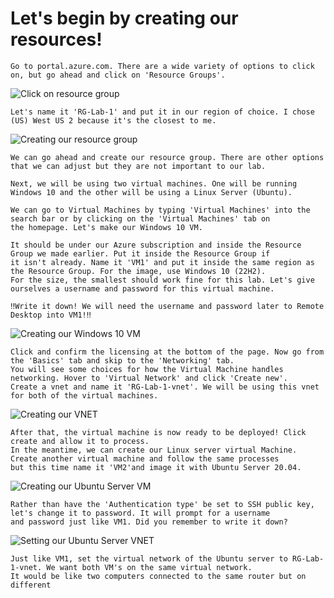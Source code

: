 <h1>Let's begin by creating our resources!</h1>

    Go to portal.azure.com. There are a wide variety of options to click on, but go ahead and click on 'Resource Groups'.

<p>
<img src="https://i.imgur.com/7krsaNf.jpg" alt="Click on resource group"/>
</p>

    Let's name it 'RG-Lab-1' and put it in our region of choice. I chose (US) West US 2 because it's the closest to me.

<p>
<img src="https://i.imgur.com/sKuqDgB.jpg" alt="Creating our resource group"/>
</p>

    We can go ahead and create our resource group. There are other options that we can adjust but they are not important to our lab.

    Next, we will be using two virtual machines. One will be running Windows 10 and the other will be using a Linux Server (Ubuntu).

    We can go to Virtual Machines by typing 'Virtual Machines' into the search bar or by clicking on the 'Virtual Machines' tab on
    the homepage. Let's make our Windows 10 VM.

    It should be under our Azure subscription and inside the Resource Group we made earlier. Put it inside the Resource Group if
    it isn't already. Name it 'VM1' and put it inside the same region as the Resource Group. For the image, use Windows 10 (22H2).
    For the size, the smallest should work fine for this lab. Let's give ourselves a username and password for this virtual machine.
    
    ‼️Write it down! We will need the username and password later to Remote Desktop into VM1!‼️
    
<p>
<img src="https://i.imgur.com/B0zB7nn.png" alt="Creating our Windows 10 VM"/>
</p>

    Click and confirm the licensing at the bottom of the page. Now go from the 'Basics' tab and skip to the 'Networking' tab. 
    You will see some choices for how the Virtual Machine handles networking. Hover to 'Virtual Network' and click 'Create new'.
    Create a vnet and name it 'RG-Lab-1-vnet'. We will be using this vnet for both of the virtual machines.

<p>
<img src="https://i.imgur.com/n6hXrV1.png" alt="Creating our VNET"/>
</p>

    After that, the virtual machine is now ready to be deployed! Click create and allow it to process.
    In the meantime, we can create our Linux server virtual Machine. Create another virtual machine and follow the same processes
    but this time name it 'VM2'and image it with Ubuntu Server 20.04.

<p>
<img src="https://i.imgur.com/6CDP1nm.png" alt="Creating our Ubuntu Server VM"/>
</p>

    Rather than have the 'Authentication type' be set to SSH public key, let's change it to password. It will prompt for a username
    and password just like VM1. Did you remember to write it down?

<p>
<img src="https://i.imgur.com/hSTqfiW.png" alt="Setting our Ubuntu Server VNET"/>
</p>

    Just like VM1, set the virtual network of the Ubuntu server to RG-Lab-1-vnet. We want both VM's on the same virtual network.
    It would be like two computers connected to the same router but on different
